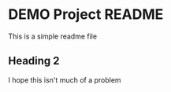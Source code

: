 # DEMO Project README

This is a simple readme file

## Heading 2

I hope this isn't much of a problem
